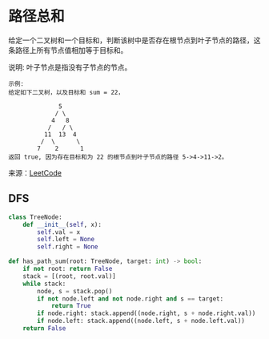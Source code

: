 # 路径总和
给定一个二叉树和一个目标和，判断该树中是否存在根节点到叶子节点的路径，这条路径上所有节点值相加等于目标和。

说明: 叶子节点是指没有子节点的节点。

```
示例: 
给定如下二叉树，以及目标和 sum = 22，

              5
             / \
            4   8
           /   / \
          11  13  4
         /  \      \
        7    2      1
返回 true, 因为存在目标和为 22 的根节点到叶子节点的路径 5->4->11->2。
```

来源：[LeetCode](https://leetcode-cn.com/problems/path-sum)

## DFS
```python
class TreeNode:
    def __init__(self, x):
        self.val = x
        self.left = None
        self.right = None

def has_path_sum(root: TreeNode, target: int) -> bool:
    if not root: return False
    stack = [(root, root.val)]
    while stack:
        node, s = stack.pop()
        if not node.left and not node.right and s == target:
            return True
        if node.right: stack.append((node.right, s + node.right.val))
        if node.left: stack.append((node.left, s + node.left.val))
    return False
```